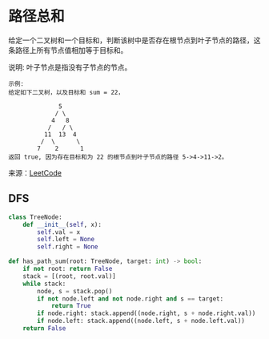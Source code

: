 # 路径总和
给定一个二叉树和一个目标和，判断该树中是否存在根节点到叶子节点的路径，这条路径上所有节点值相加等于目标和。

说明: 叶子节点是指没有子节点的节点。

```
示例: 
给定如下二叉树，以及目标和 sum = 22，

              5
             / \
            4   8
           /   / \
          11  13  4
         /  \      \
        7    2      1
返回 true, 因为存在目标和为 22 的根节点到叶子节点的路径 5->4->11->2。
```

来源：[LeetCode](https://leetcode-cn.com/problems/path-sum)

## DFS
```python
class TreeNode:
    def __init__(self, x):
        self.val = x
        self.left = None
        self.right = None

def has_path_sum(root: TreeNode, target: int) -> bool:
    if not root: return False
    stack = [(root, root.val)]
    while stack:
        node, s = stack.pop()
        if not node.left and not node.right and s == target:
            return True
        if node.right: stack.append((node.right, s + node.right.val))
        if node.left: stack.append((node.left, s + node.left.val))
    return False
```